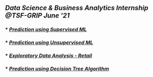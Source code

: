 ## _Data Science &amp; Business Analytics Internship @TSF-GRIP June '21_

### * _[Prediction using Supervised ML](https://github.com/sansuthi/Data-Science-The-Sparks-Foundation/blob/main/TASK%20%231/Task1%20Description.md)_
### * _[Prediction using Unsupervised ML](https://github.com/sansuthi/Data-Science-The-Sparks-Foundation/blob/main/TASK%20%232/Task2%20Description.md)_
### * _[Exploratory Data Analysis - Retail](https://github.com/sansuthi/Data-Science-The-Sparks-Foundation/blob/main/TASK%20%233/Task3%20Description.md)_
### * _[Prediction using Decision Tree Algorithm](https://github.com/sansuthi/Data-Science-The-Sparks-Foundation/blob/main/TASK%20%236/Task6%20Description.md)_

